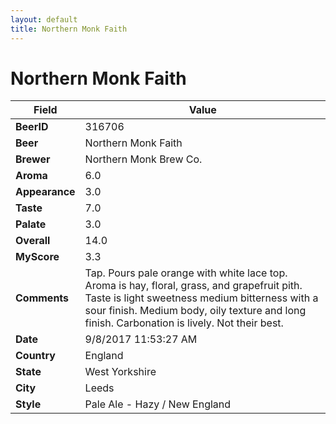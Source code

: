 ```yaml
---
layout: default
title: Northern Monk Faith
---
```


# Northern Monk Faith

| Field         | Value     |
|---------------|-----------|
| **BeerID** | 316706 |
| **Beer** | Northern Monk Faith |
| **Brewer** | Northern Monk Brew Co. |
| **Aroma** | 6.0 |
| **Appearance** | 3.0 |
| **Taste** | 7.0 |
| **Palate** | 3.0 |
| **Overall** | 14.0 |
| **MyScore** | 3.3 |
| **Comments** | Tap. Pours pale orange with white lace top. Aroma is hay, floral, grass, and grapefruit pith. Taste is light sweetness medium bitterness with a sour finish. Medium body, oily texture and long finish. Carbonation is lively. Not their best. |
| **Date** | 9/8/2017 11:53:27 AM |
| **Country** | England |
| **State** | West Yorkshire |
| **City** | Leeds |
| **Style** | Pale Ale - Hazy / New England |
